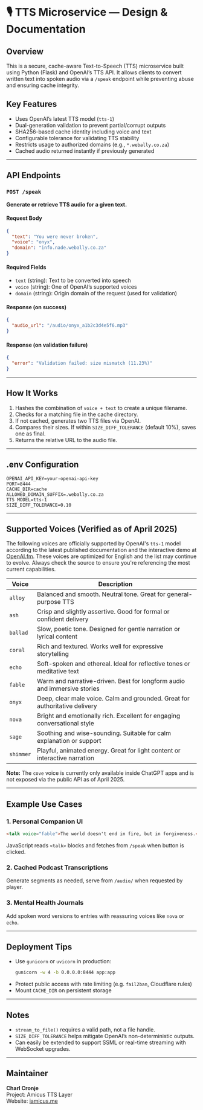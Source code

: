 # 🎙️ TTS Microservice — Design & Documentation

## Overview
This is a secure, cache-aware Text-to-Speech (TTS) microservice built using Python (Flask) and OpenAI’s TTS API. It allows clients to convert written text into spoken audio via a `/speak` endpoint while preventing abuse and ensuring cache integrity.

## Key Features
- Uses OpenAI’s latest TTS model (`tts-1`)
- Dual-generation validation to prevent partial/corrupt outputs
- SHA256-based cache identity including voice and text
- Configurable tolerance for validating TTS stability
- Restricts usage to authorized domains (e.g., `*.webally.co.za`)
- Cached audio returned instantly if previously generated

---

## API Endpoints

### `POST /speak`
**Generate or retrieve TTS audio for a given text.**

#### Request Body
```json
{
  "text": "You were never broken",
  "voice": "onyx",
  "domain": "info.nade.webally.co.za"
}
```

#### Required Fields
- `text` (string): Text to be converted into speech
- `voice` (string): One of OpenAI’s supported voices
- `domain` (string): Origin domain of the request (used for validation)

#### Response (on success)
```json
{
  "audio_url": "/audio/onyx_a1b2c3d4e5f6.mp3"
}
```

#### Response (on validation failure)
```json
{
  "error": "Validation failed: size mismatch (11.23%)"
}
```

---

## How It Works
1. Hashes the combination of `voice + text` to create a unique filename.
2. Checks for a matching file in the cache directory.
3. If not cached, generates two TTS files via OpenAI.
4. Compares their sizes. If within `SIZE_DIFF_TOLERANCE` (default 10%), saves one as final.
5. Returns the relative URL to the audio file.

---

## .env Configuration
```dotenv
OPENAI_API_KEY=your-openai-api-key
PORT=8444
CACHE_DIR=cache
ALLOWED_DOMAIN_SUFFIX=.webally.co.za
TTS_MODEL=tts-1
SIZE_DIFF_TOLERANCE=0.10
```

---

## Supported Voices (Verified as of April 2025)

The following voices are officially supported by OpenAI's `tts-1` model according to the latest published documentation and the interactive demo at [OpenAI.fm](https://openai.fm). These voices are optimized for English and the list may continue to evolve. Always check the source to ensure you're referencing the most current capabilities.

| Voice   | Description                                                                 |
|---------|-----------------------------------------------------------------------------|
| `alloy`   | Balanced and smooth. Neutral tone. Great for general-purpose TTS           |
| `ash`     | Crisp and slightly assertive. Good for formal or confident delivery        |
| `ballad`  | Slow, poetic tone. Designed for gentle narration or lyrical content        |
| `coral`   | Rich and textured. Works well for expressive storytelling                  |
| `echo`    | Soft-spoken and ethereal. Ideal for reflective tones or meditative text    |
| `fable`   | Warm and narrative-driven. Best for longform audio and immersive stories   |
| `onyx`    | Deep, clear male voice. Calm and grounded. Great for authoritative delivery|
| `nova`    | Bright and emotionally rich. Excellent for engaging conversational style   |
| `sage`    | Soothing and wise-sounding. Suitable for calm explanation or support       |
| `shimmer` | Playful, animated energy. Great for light content or interactive narration |

**Note:** The `cove` voice is currently only available inside ChatGPT apps and is not exposed via the public API as of April 2025.

---

## Example Use Cases

### 1. Personal Companion UI
```html
<talk voice="fable">The world doesn't end in fire, but in forgiveness.</talk>
```
JavaScript reads `<talk>` blocks and fetches from `/speak` when button is clicked.

### 2. Cached Podcast Transcriptions
Generate segments as needed, serve from `/audio/` when requested by player.

### 3. Mental Health Journals
Add spoken word versions to entries with reassuring voices like `nova` or `echo`.

---

## Deployment Tips
- Use `gunicorn` or `uvicorn` in production:
  ```bash
  gunicorn -w 4 -b 0.0.0.0:8444 app:app
  ```
- Protect public access with rate limiting (e.g. `fail2ban`, Cloudflare rules)
- Mount `CACHE_DIR` on persistent storage

---

## Notes
- `stream_to_file()` requires a valid path, not a file handle.
- `SIZE_DIFF_TOLERANCE` helps mitigate OpenAI’s non-deterministic outputs.
- Can easily be extended to support SSML or real-time streaming with WebSocket upgrades.

---

## Maintainer
**Charl Cronje**  
Project: Amicus TTS Layer  
Website: [iamicus.me](https://iamicus.me)

